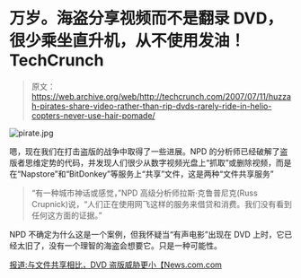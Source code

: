 # 万岁。海盗分享视频而不是翻录 DVD，很少乘坐直升机，从不使用发油！TechCrunch

> 原文：<https://web.archive.org/web/http://techcrunch.com/2007/07/11/huzzah-pirates-share-video-rather-than-rip-dvds-rarely-ride-in-helio-copters-never-use-hair-pomade/>

![pirate.jpg](img/152db479e763bf7b652c348954fad31c.png)

嗯，现在我们在打击盗版的战争中取得了一些进展。NPD 的分析师已经破解了盗版者思维定势的代码，并发现人们很少从数字视频光盘上“抓取”或删除视频，而是在“Napstore”和“BitDonkey”等服务上“共享”文件，这是两种“文件共享服务”

> “有一种城市神话或感觉，”NPD 高级分析师拉斯·克鲁普尼克(Russ Crupnick)说，“人们正在使用网飞这样的服务来借贷和消费。我们没有看到任何这方面的证据。”

NPD 不确定为什么这是一个案例，但我怀疑当“有声电影”出现在 DVD 上时，它已经太旧了，没有一个理智的海盗会想要它。只是一种可能性。

[报道:与文件共享相比，DVD 盗版威胁更小【News.com.com ](https://web.archive.org/web/20160422014532/http://news.com.com/8301-10784_3-9741917-7.html)